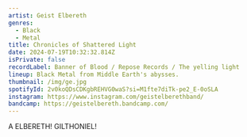 ```yaml
---
artist: Geist Elbereth
genres:
  - Black
  - Metal
title: Chronicles of Shattered Light
date: 2024-07-19T10:32:32.814Z
isPrivate: false
recordLabel: Banner of Blood / Repose Records / The yelling light
lineup: Black Metal from Middle Earth's abysses.
thumbnail: /img/ge.jpg
spotifyId: 2v0koQDsCDKgbREHVG0waS?si=M1fte7diTk-pe2_E-0oSLA
instagram: https://www.instagram.com/geistelberethband/
bandcamp: https://geistelbereth.bandcamp.com/
---
```

A ELBERETH! GILTHONIEL!